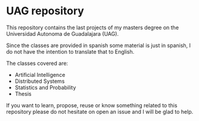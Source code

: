 # UAG repository

This repository contains the last projects of my masters degree on the
Universidad Autonoma de Guadalajara (UAG).

Since the classes are provided in spanish some material is just in spanish, I
do not have the intention to translate that to English.

The classes covered are:
- Artificial Intelligence
- Distributed Systems
- Statistics and Probability
- Thesis

If you want to learn, propose, reuse or know something related to this repository please do not
hesitate on open an issue and I will be glad to help.
